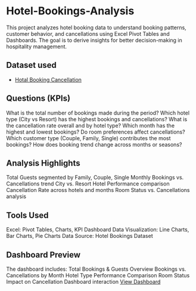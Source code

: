# Hotel-Bookings-Analysis
This project analyzes hotel booking data to understand booking patterns, customer behavior, and cancellations using Excel Pivot Tables and  Dashboards. The goal is to derive insights for better decision-making in hospitality management.
## Dataset used
- <a href="https://www.kaggle.com/datasets/youssefaboelwafa/hotel-booking-cancellation-prediction">Hotal Booking Cancellation<a/>
## Questions (KPIs)

What is the total number of bookings made during the period?
Which hotel type (City vs Resort) has the highest bookings and cancellations?
What is the cancellation rate overall and by hotel type?
Which month has the highest and lowest bookings?
Do room preferences affect cancellations?
Which customer type (Couple, Family, Single) contributes the most bookings?
How does booking trend change across months or seasons?

## Analysis Highlights
Total Guests segmented by Family, Couple, Single
Monthly Bookings vs. Cancellations trend
City vs. Resort Hotel Performance comparison
Cancellation Rate across hotels and months
Room Status vs. Cancellations analysis

## Tools Used
Excel: Pivot Tables, Charts, KPI Dashboard
Data Visualization: Line Charts, Bar Charts, Pie Charts
Data Source: Hotel Bookings Dataset

## Dashboard Preview
The dashboard includes:
Total Bookings & Guests Overview
Bookings vs. Cancellations by Month
Hotel Type Performance Comparison
Room Status Impact on Cancellation 
Dashboard interaction <a href="">View Dashboard </a>
